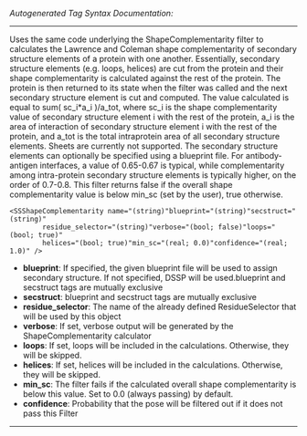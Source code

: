 _Autogenerated Tag Syntax Documentation:_

---
Uses the same code underlying the ShapeComplementarity filter to calculates the Lawrence and Coleman shape complementarity of secondary structure elements of a protein with one another. Essentially, secondary structure elements (e.g. loops, helices) are cut from the protein and their shape complementarity is calculated against the rest of the protein. The protein is then returned to its state when the filter was called and the next secondary structure element is cut and computed. The value calculated is equal to sum( sc_i*a_i )/a_tot, where sc_i is the shape complementarity value of secondary structure element i with the rest of the protein, a_i is the area of interaction of secondary structure element i with the rest of the protein, and a_tot is the total intraprotein area of all secondary structure elements. Sheets are currently not supported. The secondary structure elements can optionally be specified using a blueprint file. For antibody-antigen interfaces, a value of 0.65-0.67 is typical, while complementarity among intra-protein secondary structure elements is typically higher, on the order of 0.7-0.8. This filter returns false if the overall shape complementarity value is below min_sc (set by the user), true otherwise.

```
<SSShapeComplementarity name="(string)"blueprint="(string)"secstruct="(string)"
        residue_selector="(string)"verbose="(bool; false)"loops="(bool; true)"
        helices="(bool; true)"min_sc="(real; 0.0)"confidence="(real; 1.0)" />
```

-   **blueprint**: If specified, the given blueprint file will be used to assign secondary structure. If not specified, DSSP will be used.blueprint and secstruct tags are mutually exclusive
-   **secstruct**: blueprint and secstruct tags are mutually exclusive
-   **residue_selector**: The name of the already defined ResidueSelector that will be used by this object
-   **verbose**: If set, verbose output will be generated by the ShapeComplementarity calculator
-   **loops**: If set, loops will be included in the calculations. Otherwise, they will be skipped.
-   **helices**: If set, helices will be included in the calculations. Otherwise, they will be skipped.
-   **min_sc**: The filter fails if the calculated overall shape complementarity is below this value. Set to 0.0 (always passing) by default.
-   **confidence**: Probability that the pose will be filtered out if it does not pass this Filter

---
